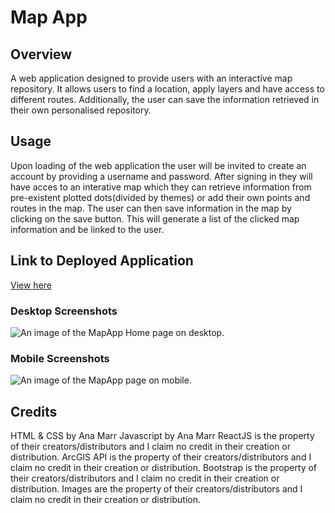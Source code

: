 # Map App

## Overview
A web application designed to provide users with an interactive map repository. It allows users to find a location, apply layers and have access to different routes. Additionally, the user can save the information retrieved in their own personalised repository.

## Usage
Upon loading of the web application the user will be invited to create an account by providing a username and password. After signing in they will have acces to an interative map which they can retrieve information from pre-existent plotted dots(divided by themes) or add their own points and routes in the map. 
The user can then save information in the map by clicking on the save button. This will generate a list of the clicked map information and be linked to the user. 

## Link to Deployed Application
[View here]()

### Desktop Screenshots
![An image of the MapApp Home page on desktop.]()
### Mobile Screenshots
![An image of the MapApp page on mobile.]()

## Credits
HTML & CSS by Ana Marr 
Javascript by Ana Marr
ReactJS is the property of their creators/distributors and I claim no credit in their creation or distribution.
ArcGIS API is the property of their creators/distributors and I claim no credit in their creation or distribution.
Bootstrap is the property of their creators/distributors and I claim no credit in their creation or distribution.
Images are the property of their creators/distributors and I claim no credit in their creation or distribution.